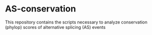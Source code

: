 # AS-conservation
This repository contains the scripts necessary to analyze conservation (phylop) scores of alternative splicing (AS) events

